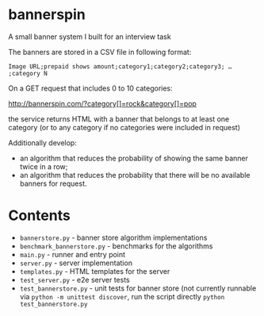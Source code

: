 # bannerspin
A small banner system I built for an interview task

The banners are stored in a CSV file in following format:

`Image URL;prepaid shows amount;category1;category2;category3; … ;category N`

On a GET request that includes 0 to 10 categories:

http://bannerspin.com/?category[]=rock&category[]=pop

the service returns HTML with a banner that belongs to at least one category (or to any category if no categories were included in request)


Additionally develop:
- an algorithm that reduces the probability of showing the same banner twice in a row;
- an algorithm that reduces the probability that there will be no available banners for request.

# Contents
- `bannerstore.py` - banner store algorithm implementations
- `benchmark_bannerstore.py` - benchmarks for the algorithms
- `main.py` - runner and entry point
- `server.py` - server implementation
- `templates.py` - HTML templates for the server
- `test_server.py` - e2e server tests
- `test_bannerstore.py` - unit tests for banner store (not currently runnable via `python -m unittest discover`, run the script directly `python test_bannerstore.py`

